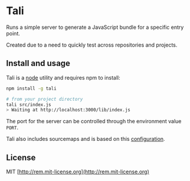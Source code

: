 # Tali

Runs a simple server to generate a JavaScript bundle for a specific entry point.

Created due to a need to quickly test across repositories and projects.

## Install and usage

Tali is a [node](https://nodejs.com) utility and requires npm to install:

```bash
npm install -g tali

# from your project directory
tali src/index.js
> Waiting at http://localhost:3000/lib/index.js
```

The port for the server can be controlled through the environment value `PORT`.

Tali also includes sourcemaps and is based on this [configuration](https://github.com/remy/tali/blob/master/lib/webpack.config.js).


## License

MIT [http://rem.mit-license.org](http://rem.mit-license.org)
